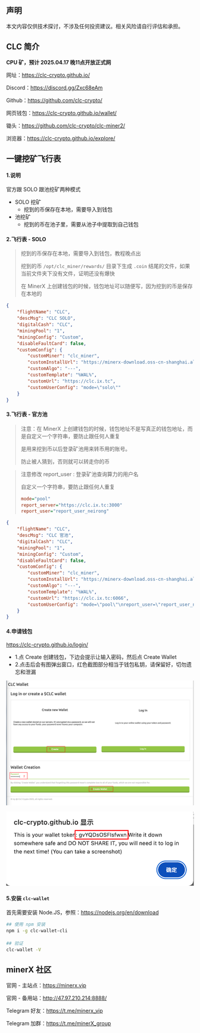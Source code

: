 

## 声明

本文内容仅供技术探讨，不涉及任何投资建议。相关风险请自行评估和承担。



## CLC 简介

**CPU 矿，预计 2025.04.17 晚11点开放正式网**

网址：https://clc-crypto.github.io/

Discord：https://discord.gg/Zxc68eAm

Github：https://github.com/clc-crypto/

网页钱包：https://clc-crypto.github.io/wallet/

锄头：https://github.com/clc-crypto/clc-miner2/

浏览器：https://clc-crypto.github.io/explore/



## 一键挖矿飞行表

#### 1.说明

官方跟 SOLO 跟池挖矿两种模式

- SOLO 挖矿
  - 挖到的币保存在本地，需要导入到钱包
- 池挖矿
  - 挖到的币在池子里，需要从池子中提取到自己钱包



#### 2.飞行表 - SOLO

> 挖到的币保存在本地，需要导入到钱包，教程晚点出
>
> 挖到的币 `/opt/clc_miner/rewards/` 目录下生成 `.coin` 结尾的文件，如果当前文件夹下没有文件，证明还没有爆快
>
> 在 MinerX 上创建钱包的时候，钱包地址可以随便写，因为挖到的币是保存在本地的

```json
{
    "flightName": "CLC",
    "descMsg": "CLC SOLO",
    "digitalCash": "CLC",
    "miningPool": "1",
    "miningConfig": "Custom",
    "disableFaultCard": false,
    "customConfig": {
        "customMiner": "clc_miner",
        "customInstallUrl": "https://minerx-download.oss-cn-shanghai.aliyuncs.com/20250416_clc/clc_miner-20250416.11.tar.gz",
        "customAlgo": "---",
        "customTemplate": "%WAL%",
        "customUrl": "https://clc.ix.tc",
        "customUserConfig": "mode=\"solo\""
    }
}
```



#### 3.飞行表 - 官方池

> 注意：在 MinerX 上创建钱包的时候，钱包地址不是写真正的钱包地址，而是自定义一个字符串，要防止跟任何人重复
>
> 是用来挖到币以后登录矿池用来转币用的账号。
>
> 防止被人猜到，否则就可以转走你的币



> 注意修改 report_user : 登录矿池查询算力的用户名
>
> 自定义一个字符串，要防止跟任何人重复
>
> ```ini
> mode="pool"
> report_server="https://clc.ix.tc:3000"
> report_user="report_user_neirong"
> ```



```json
{
    "flightName": "CLC",
    "descMsg": "CLC 官池",
    "digitalCash": "CLC",
    "miningPool": "1",
    "miningConfig": "Custom",
    "disableFaultCard": false,
    "customConfig": {
        "customMiner": "clc_miner",
        "customInstallUrl": "https://minerx-download.oss-cn-shanghai.aliyuncs.com/20250416_clc/clc_miner-20250416.11.tar.gz",
        "customAlgo": "---",
        "customTemplate": "%WAL%",
        "customUrl": "https://clc.ix.tc:6066",
        "customUserConfig": "mode=\"pool\"\nreport_user=\"report_user_neirong\"\nreport_server=\"https://clc.ix.tc:3000\""
    }
}
```



#### 4.申请钱包

https://clc-crypto.github.io/login/

- 1.点 Create 创建钱包，下边会提示让输入密码，然后点 Create Wallet
- 2.点击后会有图弹出窗口，红色截图部分相当于钱包私钥，请保留好，切勿遗忘和泄漏





![image-20250417114830796](./images/image-20250417114830796.png)



![image-20250417114854875](./images/image-20250417114854875.png)





#### 5.安装 `clc-wallet`

首先需要安装  Node.JS，参照：https://nodejs.org/en/download

```sh
## 使用 npm 安装
npm i -g clc-wallet-cli

## 验证
clc-wallet -V
```



## minerX 社区

官网 - 主站点：https://minerx.vip

官网 - 备用站：http://47.97.210.214:8888/

Telegram 好友：https://t.me/minerx_vip

Telegram 加群：https://t.me/minerX_group



